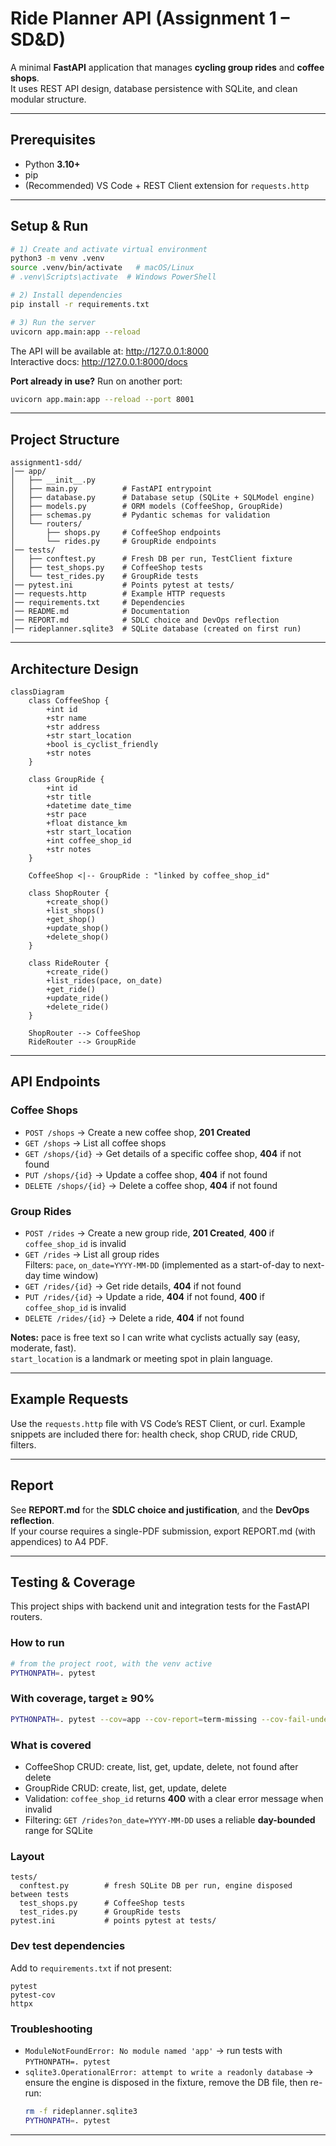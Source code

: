 # Ride Planner API (Assignment 1 – SD&D)

A minimal **FastAPI** application that manages **cycling group rides** and **coffee shops**.  
It uses REST API design, database persistence with SQLite, and clean modular structure.

---

## Prerequisites
- Python **3.10+**
- pip
- (Recommended) VS Code + REST Client extension for `requests.http`

---

## Setup & Run

```bash
# 1) Create and activate virtual environment
python3 -m venv .venv
source .venv/bin/activate   # macOS/Linux
# .venv\Scripts\activate  # Windows PowerShell

# 2) Install dependencies
pip install -r requirements.txt

# 3) Run the server
uvicorn app.main:app --reload
```
The API will be available at: http://127.0.0.1:8000  
Interactive docs: http://127.0.0.1:8000/docs

**Port already in use?** Run on another port:
```bash
uvicorn app.main:app --reload --port 8001
```

---

## Project Structure

```text
assignment1-sdd/
│── app/
│   ├── __init__.py
│   ├── main.py          # FastAPI entrypoint
│   ├── database.py      # Database setup (SQLite + SQLModel engine)
│   ├── models.py        # ORM models (CoffeeShop, GroupRide)
│   ├── schemas.py       # Pydantic schemas for validation
│   └── routers/
│       ├── shops.py     # CoffeeShop endpoints
│       └── rides.py     # GroupRide endpoints
│── tests/
│   ├── conftest.py      # Fresh DB per run, TestClient fixture
│   ├── test_shops.py    # CoffeeShop tests
│   └── test_rides.py    # GroupRide tests
│── pytest.ini           # Points pytest at tests/
│── requests.http        # Example HTTP requests
│── requirements.txt     # Dependencies
│── README.md            # Documentation
│── REPORT.md            # SDLC choice and DevOps reflection
│── rideplanner.sqlite3  # SQLite database (created on first run)
```

---

## Architecture Design

```mermaid
classDiagram
    class CoffeeShop {
        +int id
        +str name
        +str address
        +str start_location
        +bool is_cyclist_friendly
        +str notes
    }

    class GroupRide {
        +int id
        +str title
        +datetime date_time
        +str pace
        +float distance_km
        +str start_location
        +int coffee_shop_id
        +str notes
    }

    CoffeeShop <|-- GroupRide : "linked by coffee_shop_id"

    class ShopRouter {
        +create_shop()
        +list_shops()
        +get_shop()
        +update_shop()
        +delete_shop()
    }

    class RideRouter {
        +create_ride()
        +list_rides(pace, on_date)
        +get_ride()
        +update_ride()
        +delete_ride()
    }

    ShopRouter --> CoffeeShop
    RideRouter --> GroupRide
```

---

## API Endpoints

### Coffee Shops
- `POST /shops` → Create a new coffee shop, **201 Created**
- `GET /shops` → List all coffee shops
- `GET /shops/{id}` → Get details of a specific coffee shop, **404** if not found
- `PUT /shops/{id}` → Update a coffee shop, **404** if not found
- `DELETE /shops/{id}` → Delete a coffee shop, **404** if not found

### Group Rides
- `POST /rides` → Create a new group ride, **201 Created**, **400** if `coffee_shop_id` is invalid
- `GET /rides` → List all group rides  
  Filters: `pace`, `on_date=YYYY-MM-DD` (implemented as a start-of-day to next-day time window)
- `GET /rides/{id}` → Get ride details, **404** if not found
- `PUT /rides/{id}` → Update a ride, **404** if not found, **400** if `coffee_shop_id` is invalid
- `DELETE /rides/{id}` → Delete a ride, **404** if not found

**Notes:** pace is free text so I can write what cyclists actually say (easy, moderate, fast).  
`start_location` is a landmark or meeting spot in plain language.

---

## Example Requests

Use the `requests.http` file with VS Code’s REST Client, or curl. Example snippets are included there for: health check, shop CRUD, ride CRUD, filters.

---

## Report

See **REPORT.md** for the **SDLC choice and justification**, and the **DevOps reflection**.  
If your course requires a single-PDF submission, export REPORT.md (with appendices) to A4 PDF.

---

## Testing & Coverage

This project ships with backend unit and integration tests for the FastAPI routers.

### How to run
```bash
# from the project root, with the venv active
PYTHONPATH=. pytest
```

### With coverage, target ≥ 90%
```bash
PYTHONPATH=. pytest --cov=app --cov-report=term-missing --cov-fail-under=90
```

### What is covered
- CoffeeShop CRUD: create, list, get, update, delete, not found after delete
- GroupRide CRUD: create, list, get, update, delete
- Validation: `coffee_shop_id` returns **400** with a clear error message when invalid
- Filtering: `GET /rides?on_date=YYYY-MM-DD` uses a reliable **day-bounded** range for SQLite

### Layout
```text
tests/
  conftest.py        # fresh SQLite DB per run, engine disposed between tests
  test_shops.py      # CoffeeShop tests
  test_rides.py      # GroupRide tests
pytest.ini           # points pytest at tests/
```

### Dev test dependencies
Add to `requirements.txt` if not present:
```
pytest
pytest-cov
httpx
```

### Troubleshooting
- `ModuleNotFoundError: No module named 'app'` → run tests with `PYTHONPATH=. pytest`
- `sqlite3.OperationalError: attempt to write a readonly database` → ensure the engine is disposed in the fixture, remove the DB file, then re-run:
  ```bash
  rm -f rideplanner.sqlite3
  PYTHONPATH=. pytest
  ```

---
